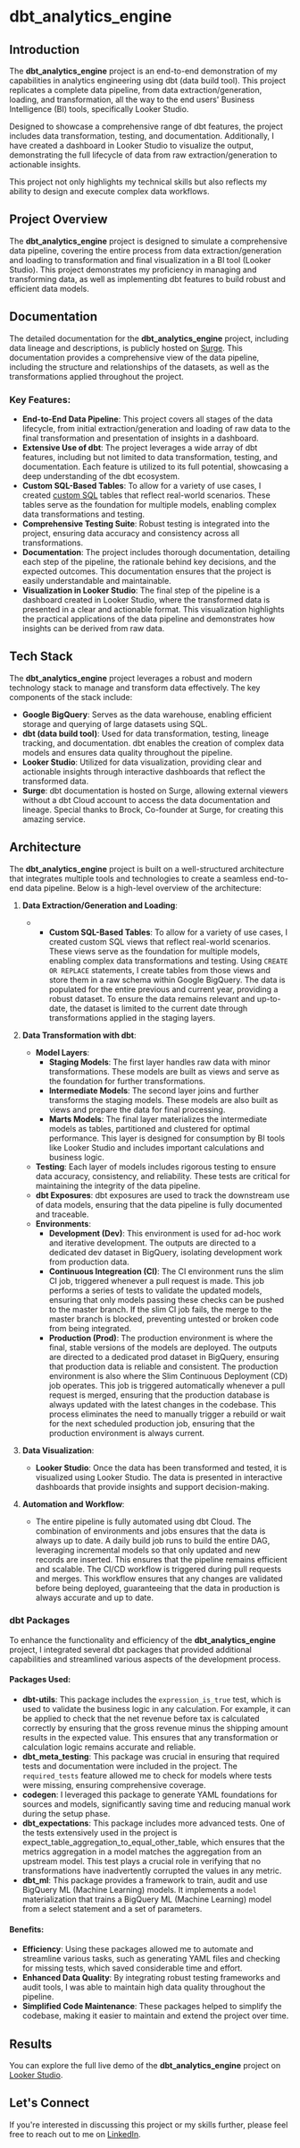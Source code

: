 
# dbt_analytics_engine

## Introduction  

The **dbt_analytics_engine** project is an end-to-end demonstration of my capabilities in analytics engineering using dbt (data build tool). This project replicates a complete data pipeline, from data extraction/generation, loading, and transformation, all the way to the end users' Business Intelligence (BI) tools, specifically Looker Studio.

Designed to showcase a comprehensive range of dbt features, the project includes data transformation, testing, and documentation. Additionally, I have created a dashboard in Looker Studio to visualize the output, demonstrating the full lifecycle of data from raw extraction/generation to actionable insights.

This project not only highlights my technical skills but also reflects my ability to design and execute complex data workflows.

## Project Overview

The **dbt_analytics_engine** project is designed to simulate a comprehensive data pipeline, covering the entire process from data extraction/generation and loading to transformation and final visualization in a BI tool (Looker Studio). This project demonstrates my proficiency in managing and transforming data, as well as implementing dbt features to build robust and efficient data models.

## Documentation

The detailed documentation for the **dbt_analytics_engine** project, including data lineage and descriptions, is publicly hosted on [Surge](https://dbt_analytics_engine.surge.sh/#!/overview?g_v=1). This documentation provides a comprehensive view of the data pipeline, including the structure and relationships of the datasets, as well as the transformations applied throughout the project.

### Key Features:
- **End-to-End Data Pipeline**: This project covers all stages of the data lifecycle, from initial extraction/generation and loading of raw data to the final transformation and presentation of insights in a dashboard.
- **Extensive Use of dbt**: The project leverages a wide array of dbt features, including but not limited to data transformation, testing, and documentation. Each feature is utilized to its full potential, showcasing a deep understanding of the dbt ecosystem.
- **Custom SQL-Based Tables**: To allow for a variety of use cases, I created [custom SQL](https://github.com/moeabbas6/dbt_analytics_engine/tree/main/analyses/sources) tables that reflect real-world scenarios. These tables serve as the foundation for multiple models, enabling complex data transformations and testing.
- **Comprehensive Testing Suite**: Robust testing is integrated into the project, ensuring data accuracy and consistency across all transformations. 
- **Documentation**: The project includes thorough documentation, detailing each step of the pipeline, the rationale behind key decisions, and the expected outcomes. This documentation ensures that the project is easily understandable and maintainable.
- **Visualization in Looker Studio**: The final step of the pipeline is a dashboard created in Looker Studio, where the transformed data is presented in a clear and actionable format. This visualization highlights the practical applications of the data pipeline and demonstrates how insights can be derived from raw data.

## Tech Stack

The **dbt_analytics_engine** project leverages a robust and modern technology stack to manage and transform data effectively. The key components of the stack include:

- **Google BigQuery**: Serves as the data warehouse, enabling efficient storage and querying of large datasets using SQL.
- **dbt (data build tool)**: Used for data transformation, testing, lineage tracking, and documentation. dbt enables the creation of complex data models and ensures data quality throughout the pipeline.
- **Looker Studio**: Utilized for data visualization, providing clear and actionable insights through interactive dashboards that reflect the transformed data.
- **Surge**: dbt documentation is hosted on Surge, allowing external viewers without a dbt Cloud account to access the data documentation and lineage. Special thanks to Brock, Co-founder at Surge, for creating this amazing service.

## Architecture

The **dbt_analytics_engine** project is built on a well-structured architecture that integrates multiple tools and technologies to create a seamless end-to-end data pipeline. Below is a high-level overview of the architecture:

1. **Data Extraction/Generation and Loading**:
   - - **Custom SQL-Based Tables**: To allow for a variety of use cases, I created custom SQL views that reflect real-world scenarios. These views serve as the foundation for multiple models, enabling complex data transformations and testing. Using `CREATE OR REPLACE` statements, I create tables from those views and store them in a raw schema within Google BigQuery. The data is populated for the entire previous and current year, providing a robust dataset. To ensure the data remains relevant and up-to-date, the dataset is limited to the current date through transformations applied in the staging layers. 

2. **Data Transformation with dbt**:
   - **Model Layers**:
     - **Staging Models**: The first layer handles raw data with minor transformations. These models are built as views and serve as the foundation for further transformations.
     - **Intermediate Models**: The second layer joins and further transforms the staging models. These models are also built as views and prepare the data for final processing.
     - **Marts Models**: The final layer materializes the intermediate models as tables, partitioned and clustered for optimal performance. This layer is designed for consumption by BI tools like Looker Studio and includes important calculations and business logic.
   - **Testing**: Each layer of models includes rigorous testing to ensure data accuracy, consistency, and reliability. These tests are critical for maintaining the integrity of the data pipeline.
   - **dbt Exposures**: dbt exposures are used to track the downstream use of data models, ensuring that the data pipeline is fully documented and traceable.
   - **Environments**:
     - **Development (Dev)**: This environment is used for ad-hoc work and iterative development. The outputs are directed to a dedicated dev dataset in BigQuery, isolating development work from production data.
     - **Continuous Integreation (CI)**: The CI environment runs the slim CI job, triggered whenever a pull request is made. This job performs a series of tests to validate the updated models, ensuring that only models passing these checks can be pushed to the master branch. If the slim CI job fails, the merge to the master branch is blocked, preventing untested or broken code from being integrated.
     - **Production (Prod)**: The production environment is where the final, stable versions of the models are deployed. The outputs are directed to a dedicated prod dataset in BigQuery, ensuring that production data is reliable and consistent. The production environment is also where the Slim Continuous Deployment (CD) job operates. This job is triggered automatically whenever a pull request is merged, ensuring that the production database is always updated with the latest changes in the codebase. This process eliminates the need to manually trigger a rebuild or wait for the next scheduled production job, ensuring that the production environment is always current.

3. **Data Visualization**:
   - **Looker Studio**: Once the data has been transformed and tested, it is visualized using Looker Studio. The data is presented in interactive dashboards that provide insights and support decision-making.

4. **Automation and Workflow**:
   - The entire pipeline is fully automated using dbt Cloud. The combination of environments and jobs ensures that the data is always up to date. A daily build job runs to build the entire DAG, leveraging incremental models so that only updated and new records are inserted. This ensures that the pipeline remains efficient and scalable. The CI/CD workflow is triggered during pull requests and merges. This workflow ensures that any changes are validated before being deployed, guaranteeing that the data in production is always accurate and up to date.

### dbt Packages

To enhance the functionality and efficiency of the **dbt_analytics_engine** project, I integrated several dbt packages that provided additional capabilities and streamlined various aspects of the development process.

#### Packages Used:
- **dbt-utils**: This package includes the `expression_is_true` test, which is used to validate the business logic in any calculation. For example, it can be applied to check that the net revenue before tax is calculated correctly by ensuring that the gross revenue minus the shipping amount results in the expected value. This ensures that any transformation or calculation logic remains accurate and reliable.
- **dbt_meta_testing**: This package was crucial in ensuring that required tests and documentation were included in the project. The `required_tests` feature allowed me to check for models where tests were missing, ensuring comprehensive coverage.
- **codegen**: I leveraged this package to generate YAML foundations for sources and models, significantly saving time and reducing manual work during the setup phase.
- **dbt_expectations**: This package includes more advanced tests. One of the tests extensively used in the project is expect_table_aggregation_to_equal_other_table, which ensures that the metrics aggregation in a model matches the aggregation from an upstream model. This test plays a crucial role in verifying that no transformations have inadvertently corrupted the values in any metric.
- **dbt_ml**: This package provides a framework to train, audit and use BigQuery ML (Machine Learning) models. It implements a `model` materialization that trains a BigQuery ML (Machine Learning) model from a select statement and a set of parameters.

#### Benefits:
- **Efficiency**: Using these packages allowed me to automate and streamline various tasks, such as generating YAML files and checking for missing tests, which saved considerable time and effort.
- **Enhanced Data Quality**: By integrating robust testing frameworks and audit tools, I was able to maintain high data quality throughout the pipeline.
- **Simplified Code Maintenance**: These packages helped to simplify the codebase, making it easier to maintain and extend the project over time.


## Results

You can explore the full live demo of the **dbt_analytics_engine** project on [Looker Studio](https://lookerstudio.google.com/s/lLJKHojOQ_M). 

## Let's Connect

If you're interested in discussing this project or my skills further, please feel free to reach out to me on [LinkedIn](https://www.linkedin.com/in/moe-abbas/).
